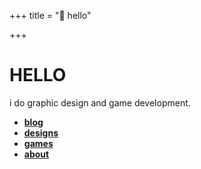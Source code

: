 +++
title = "👋 hello"

+++

# HELLO

i do graphic design and game development.
- [**blog**](/posts)
- [**designs**](/g)
- [**games**](/games)
- [**about**](/about)